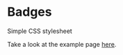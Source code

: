 # Badges
Simple CSS stylesheet

Take a look at the example page [here](http://reeye.github.io/badges/).
